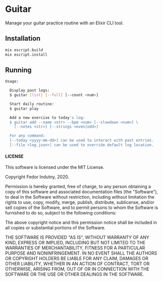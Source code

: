 # Guitar

Manage your guitar practice routine with an Elixir CLI tool.

## Installation

```sh
mix escript.build
mix escript.install
```

## Running

```sh
Usage:

  Display past logs:
  $ guitar [list] [--full] [--count <num>]

  Start daily routine:
  $ guitar play

  Add a new exercise to today's log:
  $ guitar add --name <str> --bpm <num> [--slowdown <num>] \
    [--notes <str>] [--strings <even|odd>]

  For any command:
  [--today <yyyy-mm-dd>] can be used to interact with past entries.
  [--file <log.json>] can be used to override default log location.
```

#### LICENSE

This software is licensed under the MIT License.

Copyright Fedor Indutny, 2020.

Permission is hereby granted, free of charge, to any person obtaining a
copy of this software and associated documentation files (the
"Software"), to deal in the Software without restriction, including
without limitation the rights to use, copy, modify, merge, publish,
distribute, sublicense, and/or sell copies of the Software, and to permit
persons to whom the Software is furnished to do so, subject to the
following conditions:

The above copyright notice and this permission notice shall be included
in all copies or substantial portions of the Software.

THE SOFTWARE IS PROVIDED "AS IS", WITHOUT WARRANTY OF ANY KIND, EXPRESS
OR IMPLIED, INCLUDING BUT NOT LIMITED TO THE WARRANTIES OF
MERCHANTABILITY, FITNESS FOR A PARTICULAR PURPOSE AND NONINFRINGEMENT. IN
NO EVENT SHALL THE AUTHORS OR COPYRIGHT HOLDERS BE LIABLE FOR ANY CLAIM,
DAMAGES OR OTHER LIABILITY, WHETHER IN AN ACTION OF CONTRACT, TORT OR
OTHERWISE, ARISING FROM, OUT OF OR IN CONNECTION WITH THE SOFTWARE OR THE
USE OR OTHER DEALINGS IN THE SOFTWARE.
